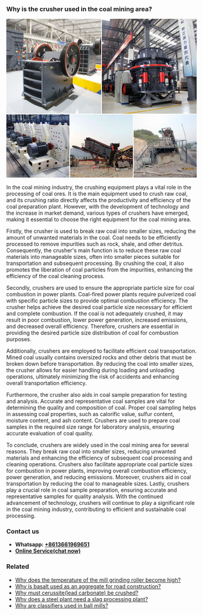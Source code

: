 <h3>Why is the crusher used in the coal mining area?</h3><img src='1701671438.jpg' alt=''><p>In the coal mining industry, the crushing equipment plays a vital role in the processing of coal ores. It is the main equipment used to crush raw coal, and its crushing ratio directly affects the productivity and efficiency of the coal preparation plant. However, with the development of technology and the increase in market demand, various types of crushers have emerged, making it essential to choose the right equipment for the coal mining area.</p><p>Firstly, the crusher is used to break raw coal into smaller sizes, reducing the amount of unwanted materials in the coal. Coal needs to be efficiently processed to remove impurities such as rock, shale, and other detritus. Consequently, the crusher's main function is to reduce these raw coal materials into manageable sizes, often into smaller pieces suitable for transportation and subsequent processing. By crushing the coal, it also promotes the liberation of coal particles from the impurities, enhancing the efficiency of the coal cleaning process.</p><p>Secondly, crushers are used to ensure the appropriate particle size for coal combustion in power plants. Coal-fired power plants require pulverized coal with specific particle sizes to provide optimal combustion efficiency. The crusher helps achieve the desired coal particle size necessary for efficient and complete combustion. If the coal is not adequately crushed, it may result in poor combustion, lower power generation, increased emissions, and decreased overall efficiency. Therefore, crushers are essential in providing the desired particle size distribution of coal for combustion purposes.</p><p>Additionally, crushers are employed to facilitate efficient coal transportation. Mined coal usually contains oversized rocks and other debris that must be broken down before transportation. By reducing the coal into smaller sizes, the crusher allows for easier handling during loading and unloading operations, ultimately minimizing the risk of accidents and enhancing overall transportation efficiency.</p><p>Furthermore, the crusher also aids in coal sample preparation for testing and analysis. Accurate and representative coal samples are vital for determining the quality and composition of coal. Proper coal sampling helps in assessing coal properties, such as calorific value, sulfur content, moisture content, and ash content. Crushers are used to prepare coal samples in the required size range for laboratory analysis, ensuring accurate evaluation of coal quality.</p><p>To conclude, crushers are widely used in the coal mining area for several reasons. They break raw coal into smaller sizes, reducing unwanted materials and enhancing the efficiency of subsequent coal processing and cleaning operations. Crushers also facilitate appropriate coal particle sizes for combustion in power plants, improving overall combustion efficiency, power generation, and reducing emissions. Moreover, crushers aid in coal transportation by reducing the coal to manageable sizes. Lastly, crushers play a crucial role in coal sample preparation, ensuring accurate and representative samples for quality analysis. With the continued advancement of technology, crushers will continue to play a significant role in the coal mining industry, contributing to efficient and sustainable coal processing.</p><h3>Contact us</h3><ul><li><strong>Whatsapp:&nbsp;<a href="https://wa.me/8613661969651">+8613661969651</a></strong></li><li><a href="https://swt.shibang-china.com/?git&amp;zhl&amp;Why-is-the-crusher-used-in-the-coal-mining-area"><strong>Online Service(chat now)</strong></a></li></ul><h3>Related</h3><ul><li><a href='Why-does-the-temperature-of-the-mill-grinding-roller-become-high.md'>Why does the temperature of the mill grinding roller become high?</a></li><li><a href='Why-is-basalt-used-as-an-aggregate-for-road-construction.md'>Why is basalt used as an aggregate for road construction?</a></li><li><a href='Why-must-cerussitelead-carbonate-be-crushed.md'>Why must cerussite(lead carbonate) be crushed?</a></li><li><a href='Why-does-a-steel-plant-need-a-slag-processing-plant.md'>Why does a steel plant need a slag processing plant?</a></li><li><a href='Why-are-classifiers-used-in-ball-mills.md'>Why are classifiers used in ball mills?</a></li></ul>